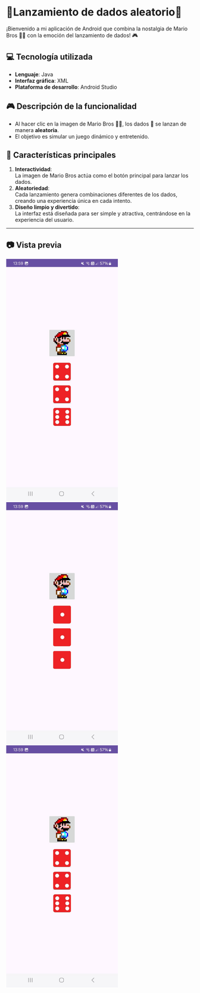 # 🌟Lanzamiento de dados aleatorio🎲

¡Bienvenido a mi aplicación de Android que combina la nostalgia de Mario Bros 👨‍🎤 con la emoción del lanzamiento de dados! 🎮

## 💻 Tecnología utilizada
- **Lenguaje**: Java  
- **Interfaz gráfica**: XML  
- **Plataforma de desarrollo**: Android Studio  

## 🎮 Descripción de la funcionalidad
- Al hacer clic en la imagen de Mario Bros 👨‍🎤, los dados 🎲 se lanzan de manera **aleatoria**.  
- El objetivo es simular un juego dinámico y entretenido.  

## 🎯 Características principales
1. **Interactividad**:  
   La imagen de Mario Bros actúa como el botón principal para lanzar los dados.  
2. **Aleatoriedad**:  
   Cada lanzamiento genera combinaciones diferentes de los dados, creando una experiencia única en cada intento.  
3. **Diseño limpio y divertido**:  
   La interfaz está diseñada para ser simple y atractiva, centrándose en la experiencia del usuario.  

---

## 📷 Vista previa 

<div>
  
  <img src="https://github.com/Franciscaii/RandomDiceMarioApp/blob/main/WhatsApp%20Image%202025-01-19%20at%2013.59.32.jpeg" alt="Captura de pantalla" width="300"/>
  <img src="https://github.com/Franciscaii/RandomDiceMarioApp/blob/main/WhatsApp%20Image%202025-01-19%20at%2013.59.32%20(2).jpeg" alt="Captura de pantalla" width="300"/>
  <img src="https://github.com/Franciscaii/RandomDiceMarioApp/blob/main/WhatsApp%20Image%202025-01-19%20at%2013.59.32.jpeg" alt="Captura de pantalla" width="300"/>

<div>
